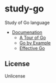 # study-go

Study of Go language

- [Documenation](https://go.dev/doc/)
    - [A Tour of Go](https://go.dev/tour/welcome/1)
    - [Go by Example](https://gobyexample.com/)
    - [Effective Go](https://go.dev/doc/effective_go)

## License

Unlicense
